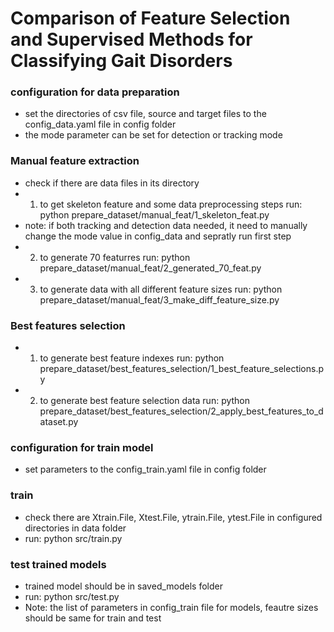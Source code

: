 # Comparison of Feature Selection and Supervised Methods for Classifying Gait Disorders

### configuration for data preparation
- set the directories of csv file, source and target files to the config_data.yaml file in config folder
- the mode parameter can be set for detection or tracking mode 


### Manual feature extraction
- check if there are data files in its directory 
- 1) to get skeleton feature and some data preprocessing steps run: python prepare_dataset/manual_feat/1_skeleton_feat.py <br />
- note: if both tracking and detection data needed, it need to manually change the mode value in config_data and sepratly run first step <br />
- 2) to generate 70 featurres run: python prepare_dataset/manual_feat/2_generated_70_feat.py <br />
- 3) to generate data with all different feature sizes run: python prepare_dataset/manual_feat/3_make_diff_feature_size.py <br />


### Best features selection
- 1) to generate best feature indexes run: python prepare_dataset/best_features_selection/1_best_feature_selections.py <br />
- 2) to generate best feature selection data run: python prepare_dataset/best_features_selection/2_apply_best_features_to_dataset.py <br />


### configuration for train model
- set parameters to the config_train.yaml file in config folder <br />


### train 
- check there are Xtrain.File, Xtest.File, ytrain.File, ytest.File in configured directories in data folder <br />
- run: python src/train.py <br />

### test trained models
- trained model should be in saved_models folder <br />
- run: python src/test.py <br />
- Note: the list of parameters in config_train file for models, feautre sizes should be same for train and test

